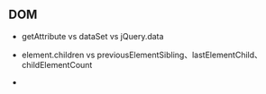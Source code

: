 ## DOM

* getAttribute vs dataSet vs jQuery.data

* element.children vs previousElementSibling、lastElementChild、childElementCount

* 
